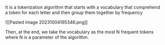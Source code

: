 It is a tokenization algorithm that starts with a vocabulary that comprehend a token for each letter and then group them together by frequency

![[Pasted image 20231004195346.png]]

Then, at the end, we take the vocabulary as the most N frequent tokens where N is a parameter of the algorithm.